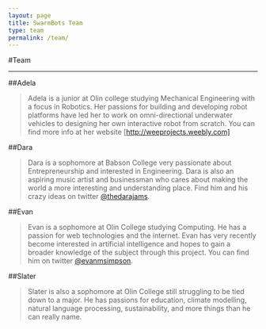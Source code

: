 ```yaml
---
layout: page
title: SwarmBots Team
type: team
permalink: /team/
---
```


#Team
- - -

##Adela
> Adela is a junior at Olin college studying Mechanical Engineering with a focus in Robotics.  Her passions for building and developing robot platforms have led her to work on omni-directional underwater vehicles to designing her own interactive robot from scratch.  You can find more info at her website [http://weeprojects.weebly.com] 
>

##Dara
> Dara is a sophomore at Babson College very passionate about Entrepreneurship and interested in Engineering.  Dara is also an aspiring music artist and businessman who cares about making the world a more interesting and understanding place. Find him and his crazy ideas on twitter [@thedarajams][].
>

##Evan
> Evan is a sophomore at Olin College studying Computing. He has a passion for web technologies and the internet. Evan has very recently become interested in artificial intelligence and hopes to gain a broader knowledge of the subject through this project. You can find him on twitter [@evanmsimpson][].
>

##Slater
> Slater is also a sophomore at Olin College still struggling to be tied down to a major. He has passions for education, climate modelling, natural language processing, sustainability, and more things than he can really name.
>


[@evanmsimpson]: http://twitter.com/evanmsimpson "evanmsimpson"
[@thedarajams]: http://twitter.com/thedarajams "thedarajams"